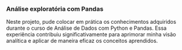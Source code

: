 ### Análise exploratória com Pandas
Neste projeto, pude colocar em prática os conhecimentos adquiridos durante o curso de Análise de Dados com Python e Pandas. Essa experiência contribuiu significativamente para aprimorar minha visão analítica e aplicar de maneira eficaz os conceitos aprendidos.
